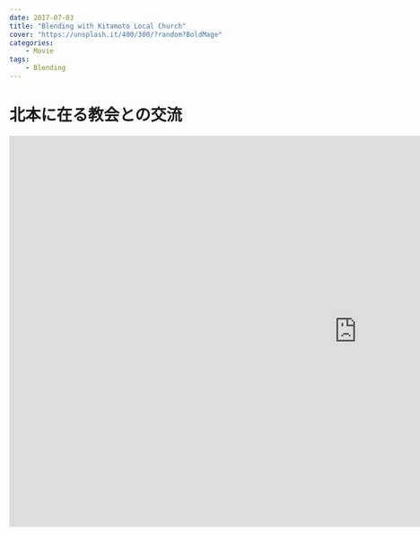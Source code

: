 ```yaml
---
date: 2017-07-03
title: "Blending with Kitamoto Local Church"
cover: "https://unsplash.it/400/300/?random?BoldMage"
categories: 
    - Movie
tags:
    - Blending
---
```


# 北本に在る教会との交流

<iframe width="1237" height="696" src="https://www.youtube.com/embed/GIeR2fsO-WU" title="YouTube video player" frameborder="0" allow="accelerometer; autoplay; clipboard-write; encrypted-media; gyroscope; picture-in-picture" allowfullscreen></iframe>